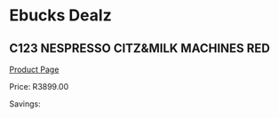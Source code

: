 
# Ebucks Dealz
## C123 NESPRESSO CITZ&MILK MACHINES RED
[Product Page](https://www.ebucks.com/web/shop/productSelected.do?prodId=1158954928&catId=1157555110)

Price: R3899.00

Savings: 


	